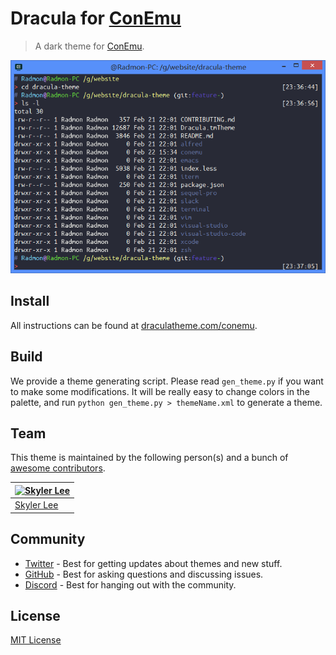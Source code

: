 # Dracula for [ConEmu](http://conemu.github.io)

> A dark theme for [ConEmu](http://conemu.github.io).

![Screenshot](./screenshot.png)

## Install

All instructions can be found at [draculatheme.com/conemu](https://draculatheme.com/conemu).

## Build

We provide a theme generating script. Please read `gen_theme.py` if you want
to make some modifications. It will be really easy to change colors in the palette,
and run `python gen_theme.py > themeName.xml` to generate a theme.

## Team

This theme is maintained by the following person(s) and a bunch of [awesome contributors](https://github.com/dracula/conemu/graphs/contributors).

| [![Skyler Lee](https://avatars2.githubusercontent.com/u/6789491?v=3&s=70)](https://github.com/skylerlee) |
| -------------------------------------------------------------------------------------------------------- |
| [Skyler Lee](https://github.com/skylerlee)                                                               |

## Community

- [Twitter](https://twitter.com/draculatheme) - Best for getting updates about themes and new stuff.
- [GitHub](https://github.com/dracula/dracula-theme/discussions) - Best for asking questions and discussing issues.
- [Discord](https://draculatheme.com/discord-invite) - Best for hanging out with the community.

## License

[MIT License](./LICENSE)
